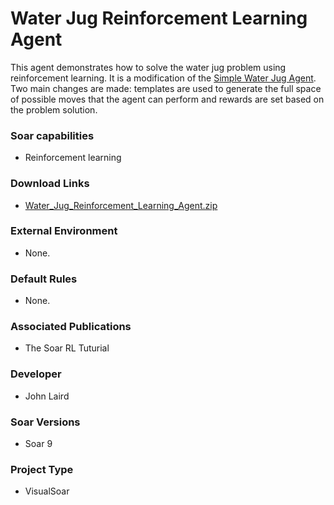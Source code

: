 # Water Jug Reinforcement Learning Agent #
This agent demonstrates how to solve the water jug problem using reinforcement learning.  It is a modification of the [Simple Water Jug Agent](Agent_WJ_Simple.md).  Two main changes are made:  templates are used to generate the full space of possible moves that the agent can perform and rewards are set based on the problem solution.

### Soar capabilities ###
  * Reinforcement learning

### Download Links ###
  * [Water\_Jug\_Reinforcement\_Learning\_Agent.zip](http://web.eecs.umich.edu/~soar/downloads/Agents/Water_Jug_Reinforcement_Learning_Agent.zip)

### External Environment ###
  * None.

### Default Rules ###
  * None.

### Associated Publications ###
  * The Soar RL Tuturial

### Developer ###
  * John Laird

### Soar Versions ###
  * Soar 9

### Project Type ###
  * VisualSoar